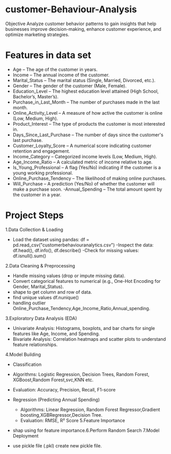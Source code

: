 # customer-Behaviour-Analysis
Objective
Analyze customer behavior patterns to gain insights that help businesses improve decision-making, enhance customer experience, and optimize marketing strategies.

# Features in data set
- Age – The age of the customer in years.
- Income – The annual income of the customer.
- Marital_Status – The marital status (Single, Married, Divorced, etc.).
- Gender – The gender of the customer (Male, Female).
- Education_Level – The highest education level attained (High School, Bachelor’s, Master’s).
- Purchase_in_Last_Month – The number of purchases made in the last month.
- Online_Activity_Level – A measure of how active the customer is online (Low, Medium, High).
- Product_Interest – The type of products the customer is most interested in.
- Days_Since_Last_Purchase – The number of days since the customer's last purchase.
- Customer_Loyalty_Score – A numerical score indicating customer retention and engagement.
- Income_Category – Categorized income levels (Low, Medium, High).
- Age_Income_Ratio – A calculated metric of income relative to age.
- Is_Young_Professional – A flag (Yes/No) indicating if the customer is a young working professional.
- Online_Purchase_Tendency – The likelihood of making online purchases.
- Will_Purchase – A prediction (Yes/No) of whether the customer will make a purchase soon.
-Annual_Spending – The total amount spent by the customer in a year.
# Project Steps
1.Data Collection & Loading

- Load the dataset using pandas: df = pd.read_csv("customerbehaviouranalytics.csv")
-Inspect the data: df.head(), df.info(), df.describe()
-Check for missing values: df.isnull().sum()

2.Data Cleaning & Preprocessing
- Handle missing values (drop or impute missing data).
- Convert categorical features to numerical (e.g., One-Hot Encoding for Gender, Marital_Status).
- shape to get column and row of data.
- find unique values df.nunique()
- handling outlier Online_Purchase_Tendency,Age_Income_Ratio,Annual_spending.

3.Exploratory Data Analysis (EDA)
- Univariate Analysis: Histograms, boxplots, and bar charts for single features like Age, Income, and Spending.
- Bivariate Analysis: Correlation heatmaps and scatter plots to understand feature relationships.

4.Model Building
- Classification
 - Algorithms: Logistic Regression, Decision Trees, Random Forest, XGBoost,Random Forest,svc,KNN etc.
 - Evaluation: Accuracy, Precision, Recall, F1-score
- Regression (Predicting Annual Spending)
  - Algorithms: Linear Regression, Random Forest Regressor,Gradient boosting,XGBRegressor,Decision Tree.
  - Evaluation: RMSE, R² Score
5.Feature Importance
- shap using for feature importance.6.Perform Random Search
7.Model Deployment

- use pickle file (.pkl) create new pickle file.
